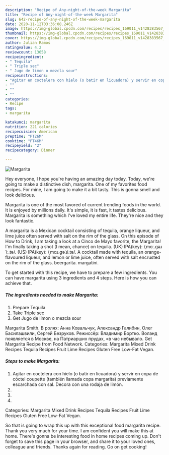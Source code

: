 ```yaml
---
description: "Recipe of Any-night-of-the-week Margarita"
title: "Recipe of Any-night-of-the-week Margarita"
slug: 642-recipe-of-any-night-of-the-week-margarita
date: 2020-11-12T03:36:08.246Z
image: https://img-global.cpcdn.com/recipes/recipes_169011_v1428383567_receta_foto_00169011-sxvjleazk0edt57utfzv/751x532cq70/margarita-foto-principal.jpg
thumbnail: https://img-global.cpcdn.com/recipes/recipes_169011_v1428383567_receta_foto_00169011-sxvjleazk0edt57utfzv/751x532cq70/margarita-foto-principal.jpg
cover: https://img-global.cpcdn.com/recipes/recipes_169011_v1428383567_receta_foto_00169011-sxvjleazk0edt57utfzv/751x532cq70/margarita-foto-principal.jpg
author: Julian Ramos
ratingvalue: 4.2
reviewcount: 13658
recipeingredient:
- " Tequila"
- " Triple sec"
- " Jugo de limon o mezcla sour"
recipeinstructions:
- "Agitar en coctelera con hielo (o batir en licuadora) y servir en copa de cóctel coupette (también llamada copa margarita) previamente escarchada con sal. Decora con una rodaja de limón."
- ""
- ""
- ""
categories:
- Recipe
tags:
- margarita

katakunci: margarita 
nutrition: 221 calories
recipecuisine: American
preptime: "PT26M"
cooktime: "PT46M"
recipeyield: "2"
recipecategory: Dinner

---
```



![Margarita](https://img-global.cpcdn.com/recipes/recipes_169011_v1428383567_receta_foto_00169011-sxvjleazk0edt57utfzv/751x532cq70/margarita-foto-principal.jpg)

Hey everyone, I hope you're having an amazing day today. Today, we're going to make a distinctive dish, margarita. One of my favorites food recipes. For mine, I am going to make it a bit tasty. This is gonna smell and look delicious.

Margarita is one of the most favored of current trending foods in the world. It is enjoyed by millions daily. It's simple, it is fast, it tastes delicious. Margarita is something which I've loved my entire life. They're nice and they look fantastic.

A margarita is a Mexican cocktail consisting of tequila, orange liqueur, and lime juice often served with salt on the rim of the glass. On this episode of How to Drink, I am taking a look at a Cinco de Mayo favorite, the Margarita! I&#39;m finally taking a shot (I mean, chance) on tequila. (UK) IPA(key): /ˌmɑː.ɡəɹˈiː.tə/. (US) IPA(key): /ˌmɑɹ.ɡəˈɹi.tə/. A cocktail made with tequila, an orange-flavoured liqueur, and lemon or lime juice, often served with salt encrusted on the rim of the glass. beergarita. margatini.


To get started with this recipe, we have to prepare a few ingredients. You can have margarita using 3 ingredients and 4 steps. Here is how you can achieve that.

<!--inarticleads1-->

##### The ingredients needed to make Margarita:

1. Prepare  Tequila
1. Take  Triple sec
1. Get  Jugo de limon o mezcla sour


Margarita Smith. В ролях: Анна Ковальчук, Александр Галибин, Олег Басилашвили, Сергей Безруков. Режисcёр: Владимир Бортко. Воланд появляется в Москве, на Патриарших прудах, «в час небывало. Get Margarita Recipe from Food Network. Categories: Margarita Mixed Drink Recipes Tequila Recipes Fruit Lime Recipes Gluten Free Low-Fat Vegan. 

<!--inarticleads2-->

##### Steps to make Margarita:

1. Agitar en coctelera con hielo (o batir en licuadora) y servir en copa de cóctel coupette (también llamada copa margarita) previamente escarchada con sal. Decora con una rodaja de limón.
1. 
1. 
1. 


Categories: Margarita Mixed Drink Recipes Tequila Recipes Fruit Lime Recipes Gluten Free Low-Fat Vegan. 

So that is going to wrap this up with this exceptional food margarita recipe. Thank you very much for your time. I am confident you will make this at home. There's gonna be interesting food in home recipes coming up. Don't forget to save this page in your browser, and share it to your loved ones, colleague and friends. Thanks again for reading. Go on get cooking!

